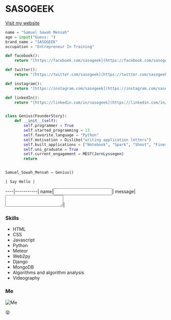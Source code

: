 # SASOGEEK
[Visit my website](http://sasogeek.com)

```python
name = "Samuel Sowah Mensah"
age = input("Guess: ")
brand_name = "SASOGEEK"
occupation = "Entrepreneur In Training"

def facebook():
    return "[https://facebook.com/sasogeek](https://facebook.com/sasogeek)"

def twitter():
    return "[https://twitter.com/sasogeek](https://twitter.com/sasogeek)"

def instagram():
    return "[https://instagram.com/sasogeek](https://instagram.com/sasogeek)"

def linkedIn():
    return "[https://linkedin.com/in/sasogeek](https://linkedin.com/in/sasogeek)"


class Genius(FounderStory):
    def __init__(self):
        self.programmer = True
        self.started_programming = 13
        self.favorite_language = "Python"
        self.motivation = Dislike("writing application letters")
        self.built_applications = ["Notebook", "Spark", "Shoot", "Finess"]
        self.uni_graduate = True
        self.current_engagement = MEST(JornLyssegen)
        return


Samuel_Sowah_Mensah = Genius()

```

    | Say Hello |
----|-----------|
name|<input type="text" name="email"/>|
message|<textarea></textarea>|


### Skills
* HTML
* CSS
* Javascript
* Python
* Meteor
* Web2py
* Django
* MongoDB
* Algorithms and algorithm analysis
* Videography

### Me
![Me](http://samuel.mensah.surge.sh/brand.jpg)

:stuck_out_tongue_closed_eyes:
